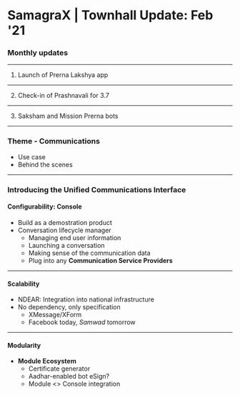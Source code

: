 # SamagraX | Townhall Update: Feb '21

### Monthly updates 

---

1. Launch of Prerna Lakshya app

---

2. Check-in of Prashnavali for 3.7

---

3. Saksham and Mission Prerna bots

---

### Theme - Communications

- Use case
- Behind the scenes

---

### Introducing the **Unified Communications Interface**

#### Configurability: **Console**
  - Build as a demostration product
  - Conversation lifecycle manager
	  - Managing end user information
	  - Launching a conversation
	  - Making sense of the communication data    
	  - Plug into any **Communication Service Providers**

---

#### Scalability
  - NDEAR: Integration into national infrastructure
  - No dependency, only specification
    - XMessage/XForm
    - Facebook today, _Samwad_ tomorrow

---
	  
#### Modularity
  - **Module Ecosystem** 
      -  Certificate generator
      -  Aadhar-enabled bot eSign?
      -  Module <> Console integration		


